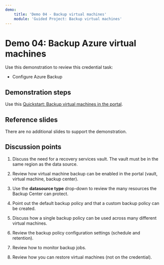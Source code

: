 ```yaml
---
demo:
    title: 'Demo 04 - Backup virtual machines'
    module: 'Guided Project: Backup virtual machines'
---
```


# Demo 04: Backup Azure virtual machines

Use this demonstration to review this credential task:
+ Configure Azure Backup 

## Demonstration steps

Use this [Quickstart: Backup virtual machines in the portal](https://learn.microsoft.com/azure/backup/quick-backup-vm-portal). 

## Reference slides

There are no additional slides to support the demonstration. 

## Discussion points

1. Discuss the need for a recovery services vault. The vault must be in the same region as the data source. 

1. Review how virtual machine backup can be enabled in the portal (vault, virtual machine, backup center).

1. Use the **datasource type** drop-down to review the many resources the Backup Center can protect.

1. Point out the default backup policy and that a custom backup policy can be created.

1. Discuss how a single backup policy can be used across many different virtual machines.

1. Review the backup policy configuration settings (schedule and retention).

1. Review how to monitor backup jobs.

1. Review how you can restore virtual machines (not on the credential). 
